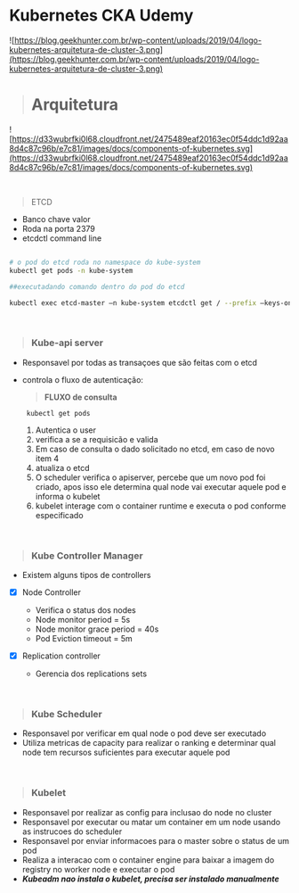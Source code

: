  # Kubernetes CKA Udemy


![https://blog.geekhunter.com.br/wp-content/uploads/2019/04/logo-kubernetes-arquitetura-de-cluster-3.png](https://blog.geekhunter.com.br/wp-content/uploads/2019/04/logo-kubernetes-arquitetura-de-cluster-3.png)




> # Arquitetura 


![https://d33wubrfki0l68.cloudfront.net/2475489eaf20163ec0f54ddc1d92aa8d4c87c96b/e7c81/images/docs/components-of-kubernetes.svg](https://d33wubrfki0l68.cloudfront.net/2475489eaf20163ec0f54ddc1d92aa8d4c87c96b/e7c81/images/docs/components-of-kubernetes.svg)


<br> 

> ETCD
-   Banco chave valor 
-   Roda na porta 2379
-   etcdctl command line 
 
``` bash

# o pod do etcd roda no namespace do kube-system
kubectl get pods -n kube-system

##executadando comando dentro do pod do etcd

kubectl exec etcd-master –n kube-system etcdctl get / --prefix –keys-only

```
<br>

> ### Kube-api server

-  Responsavel por todas as transaçoes que são feitas com o etcd 
- controla o fluxo de autenticação:
  
  >**FLUXO de consulta**

   ```
    kubectl get pods
     ```

  1. Autentica o user
  2. verifica a se a requisicão e valida
  3. Em caso de consulta o dado solicitado no etcd, em caso de novo item 4
  4. atualiza o etcd
  5. O scheduler verifica o apiserver, percebe que um novo pod foi criado, apos isso ele determina qual node vai executar aquele pod e informa o kubelet 
  6. kubelet interage com o container runtime e executa o pod conforme especificado
   
<br>




> ### Kube Controller Manager 


- Existem alguns tipos de controllers

- [x] Node Controller
  - Verifica o status dos nodes
  - Node monitor period = 5s
  - Node monitor grace period = 40s
  - Pod Eviction timeout = 5m 

- [x] Replication controller 
  - Gerencia dos replications sets


<br>


> ### Kube Scheduler

- Responsavel por verificar em qual node o pod deve ser executado
- Utiliza metricas de capacity para realizar o ranking e determinar qual node tem recursos suficientes para executar aquele pod 


<br>

> ### Kubelet 

- Responsavel por realizar as config para inclusao do node no cluster 
- Responsavel por executar ou matar um container em um node usando as instrucoes do scheduler
- Responsavel por enviar informacoes para o master sobre o status de um pod 
- Realiza a interacao com o container engine para baixar a imagem do registry no worker node e executar o pod 
- ***Kubeadm nao instala o kubelet, precisa ser instalado manualmente***
